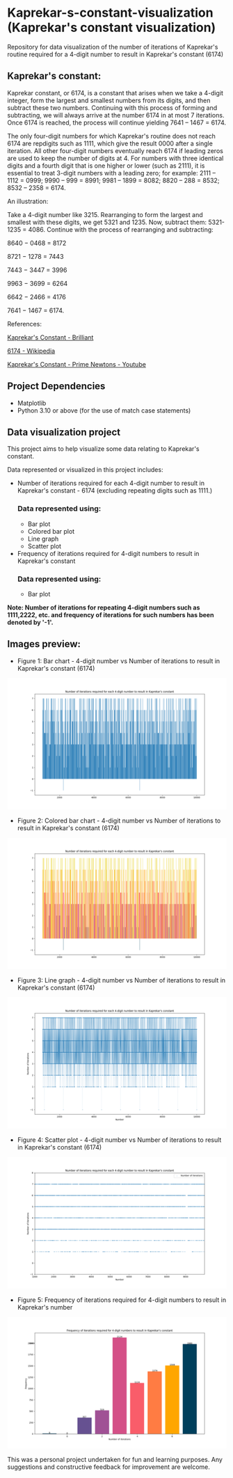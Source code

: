 # Kaprekar-s-constant-visualization (Kaprekar's constant visualization)
Repository for data visualization of the number of iterations of Kaprekar's routine required for a 4-digit number to result in Kaprekar's constant (6174)

## Kaprekar's constant:
Kaprekar constant, or 6174, is a constant that arises when we take a 4-digit integer, form the largest and smallest numbers from its digits, and then subtract these two numbers. Continuing with this process of forming and subtracting, we will always arrive at the number 6174 in at most 7 iterations.
Once 6174 is reached, the process will continue yielding 7641 – 1467 = 6174.

The only four-digit numbers for which Kaprekar's routine does not reach 6174 are repdigits such as 1111, which give the result 0000 after a single iteration. All other four-digit numbers eventually reach 6174 if leading zeros are used to keep the number of digits at 4. For numbers with three identical digits and a fourth digit that is one higher or lower (such as 2111), it is essential to treat 3-digit numbers with a leading zero; for example: 2111 – 1112 = 0999; 9990 – 999 = 8991; 9981 – 1899 = 8082; 8820 – 288 = 8532; 8532 – 2358 = 6174.

An illustration:

Take a 4-digit number like 3215. Rearranging to form the largest and smallest with these digits, we get 5321 and 1235. Now, subtract them: 5321-1235 = 4086. Continue with the process of rearranging and subtracting:

8640 − 0468 = 8172

8721 − 1278 = 7443

7443 − 3447 = 3996

9963 − 3699 = 6264

6642 − 2466 = 4176

7641 − 1467 = 6174.
​

References:

[Kaprekar's Constant - Brilliant](https://brilliant.org/wiki/kaprekars-constant/#:~:text=Kaprekar%20constant%2C%20or%206174%2C%20is,then%20subtract%20these%20two%20numbers.)

[6174 - Wikipedia](https://en.wikipedia.org/wiki/6174)

[Kaprekar's Constant - Prime Newtons - Youtube](https://youtu.be/xtyNuOikdE4?si=PKPpSbdQjZZckDyt)

## Project Dependencies

- Matplotlib
- Python 3.10 or above (for the use of match case statements)

## Data visualization project

This project aims to help visualize some data relating to Kaprekar's constant.

Data represented or visualized in this project includes:
- Number of iterations required for each 4-digit number to result in Kaprekar's constant - 6174 (excluding repeating digits such as 1111.)
  ### Data represented using:
  - Bar plot
  - Colored bar plot
  - Line graph
  - Scatter plot
- Frequency of iterations required for 4-digit numbers to result in Kaprekar's constant
  ### Data represented using:
    - Bar plot

 **Note: Number of iterations for repeating 4-digit numbers such as 1111,2222, etc. and frequency of iterations for such numbers has been denoted by '-1'.**

## Images preview:

- Figure 1: Bar chart - 4-digit number vs Number of iterations to result in Kaprekar's constant (6174)

![Figure 1 - Bar chart!](/Images/Figure_1-Bar-chart.png "Figure 1: Bar chart - 4-digit number vs Number of iterations to result in Kaprekar's constant (6174)")

- Figure 2: Colored bar chart - 4-digit number vs Number of iterations to result in Kaprekar's constant (6174)

![Figure 2 - Colored bar chart!](/Images/Figure_2-Colored-Bar-chart.png "Figure 2: Colored bar chart - 4-digit number vs Number of iterations to result in Kaprekar's constant (6174)")

- Figure 3: Line graph - 4-digit number vs Number of iterations to result in Kaprekar's constant (6174)

![Figure 3 - Line graph!](/Images/Figure_3-Line-graph.png "Figure 3: Line graph - 4-digit number vs Number of iterations to result in Kaprekar's constant (6174)")

- Figure 4: Scatter plot - 4-digit number vs Number of iterations to result in Kaprekar's constant (6174)

![Figure 4 - Scatter plot!](/Images/Figure_4-Scatter-plot.png "Figure 4: Scatter plot - 4-digit number vs Number of iterations to result in Kaprekar's constant (6174)")

- Figure 5: Frequency of iterations required for 4-digit numbers to result in Kaprekar's number

![Figure 5 - Bar chart!](https://github.com/SumitRTamrakar/Kaprekar-s-constant-visualization/blob/main/Images/Figure_5-Frequency-Bar-chart.png "Figure 5: Frequency of iterations required for 4-digit numbers to result in Kaprekar's number")


 This was a personal project undertaken for fun and learning purposes. Any suggestions and constructive feedback for improvement are welcome.

